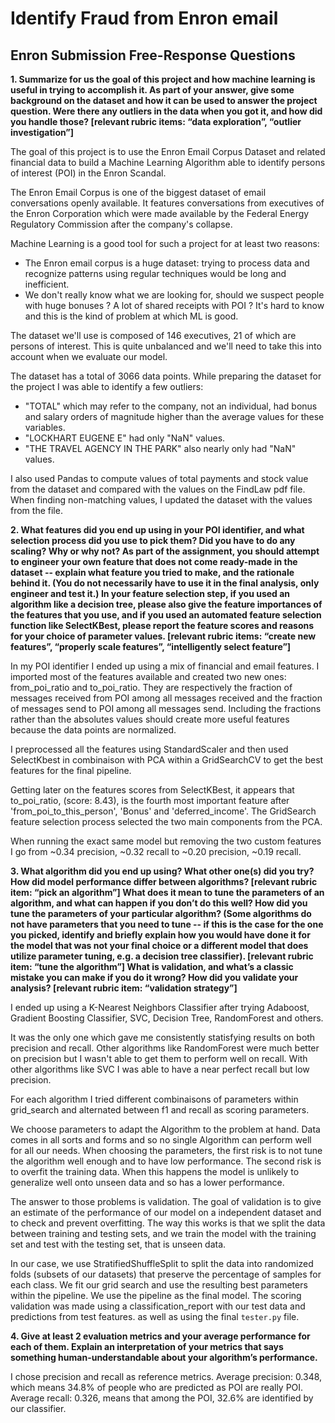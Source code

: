 # Identify Fraud from Enron email

## Enron Submission Free-Response Questions

**1. Summarize for us the goal of this project and how machine learning is useful in trying to accomplish it. As part of your answer, give some background on the dataset and how it can be used to answer the project question. Were there any outliers in the data when you got it, and how did you handle those?  [relevant rubric items: “data exploration”, “outlier investigation”]**

The goal of this project is to use the Enron Email Corpus Dataset and related financial data to build a Machine Learning Algorithm able to identify persons of interest (POI) in the Enron Scandal.

The Enron Email Corpus is one of the biggest dataset of email conversations openly available. It features conversations from executives of the Enron Corporation which were made available by the Federal Energy Regulatory Commission after the company's collapse.

Machine Learning is a good tool for such a project for at least two reasons:

- The Enron email corpus is a huge dataset: trying to process data and recognize patterns using regular techniques would be long and inefficient.
- We don't really know what we are looking for, should we suspect people with huge bonuses ? A lot of shared receipts with POI ? It's hard to know and this is the kind of problem at which ML is good.

The dataset we'll use is composed of 146 executives, 21 of which are persons of interest. This is quite unbalanced and we'll need to take this into account when we evaluate our model.

The dataset has a total of 3066 data points.
While preparing the dataset for the project I was able to identify a few outliers:
- "TOTAL" which may refer to the company, not an individual, had bonus and salary orders of magnitude higher than the average values for these variables.
- "LOCKHART EUGENE E" had only "NaN" values.
- "THE TRAVEL AGENCY IN THE PARK" also nearly only had "NaN" values.

I also used Pandas to compute values of total payments and stock value from the dataset and compared with the values on the FindLaw pdf file. When finding non-matching values, I updated the dataset with the values from the file.

**2. What features did you end up using in your POI identifier, and what selection process did you use to pick them? Did you have to do any scaling? Why or why not? As part of the assignment, you should attempt to engineer your own feature that does not come ready-made in the dataset -- explain what feature you tried to make, and the rationale behind it. (You do not necessarily have to use it in the final analysis, only engineer and test it.) In your feature selection step, if you used an algorithm like a decision tree, please also give the feature importances of the features that you use, and if you used an automated feature selection function like SelectKBest, please report the feature scores and reasons for your choice of parameter values.  [relevant rubric items: “create new features”, “properly scale features”, “intelligently select feature”]**

In my POI identifier I ended up using a mix of financial and email features.
I imported most of the features available and created two new ones: from_poi_ratio and to_poi_ratio. They are respectively the fraction of messages received from POI among all messages received and the fraction of messages send to POI among all messages send. Including the fractions rather than the absolutes values should create more useful features because the data points are normalized.

I preprocessed all the features using StandardScaler and then used SelectKbest in combinaison with PCA within a GridSearchCV to get the best features for the final pipeline.

Getting later on the features scores from SelectKBest, it appears that to_poi_ratio, (score: 8.43), is the fourth most important feature after 'from_poi_to_this_person', 'Bonus' and 'deferred_income'. The GridSearch feature selection process selected the two main components from the PCA. 

When running the exact same model but removing the two custom features I go from ~0.34 precision, ~0.32 recall to ~0.20 precision, ~0.19 recall.

**3. What algorithm did you end up using? What other one(s) did you try? How did model performance differ between algorithms?  [relevant rubric item: “pick an algorithm”]
What does it mean to tune the parameters of an algorithm, and what can happen if you don’t do this well?  How did you tune the parameters of your particular algorithm? (Some algorithms do not have parameters that you need to tune -- if this is the case for the one you picked, identify and briefly explain how you would have done it for the model that was not your final choice or a different model that does utilize parameter tuning, e.g. a decision tree classifier).  [relevant rubric item: “tune the algorithm”]
What is validation, and what’s a classic mistake you can make if you do it wrong? How did you validate your analysis?  [relevant rubric item: “validation strategy”]**

I ended up using a K-Nearest Neighbors Classifier after trying Adaboost, Gradient Boosting Classifier, SVC, Decision Tree, RandomForest and others.

It was the only one which gave me consistently statisfying results on both precision and recall. Other algorithms like RandomForest were much better on precision but I wasn't able to get them to perform well on recall. With other algorithms like SVC I was able to have a near perfect recall but low precision.

For each algorithm I tried different combinaisons of parameters within grid_search and alternated between f1 and recall as scoring parameters. 

We choose parameters to adapt the Algorithm to the problem at hand. Data comes in all sorts and forms and so no single Algorithm can perform well for all our needs.
When choosing the parameters, the first risk is to not tune the algorithm well enough and to have low performance.
The second risk is to overfit the training data. When this happens the model is unlikely to generalize well onto unseen data and so has a lower performance.

The answer to those problems is validation. The goal of validation is to give an estimate of the performance of our model on a independent dataset and to check and prevent overfitting. The way this works is that we split the data between training and testing sets, and we train the model with the training set and test with the testing set, that is unseen data.

In our case, we use StratifiedShuffleSplit to split the data into randomized folds (subsets of our datasets) that preserve the percentage of samples for each class.
We fit our grid search and use the resulting best parameters within the pipeline.
We use the pipeline as the final model. The scoring validation was made using a classification_report with our test data and predictions from test features. as well as using the final `tester.py` file.


**4. Give at least 2 evaluation metrics and your average performance for each of them.  Explain an interpretation of your metrics that says something human-understandable about your algorithm’s performance.**

I chose precision and recall as reference metrics.
Average precision: 0.348, which means 34.8% of people who are predicted as POI are really POI.
Average recall: 0.326, means that among the POI, 32.6% are identified by our classifier.
